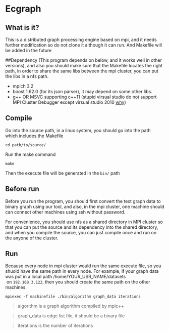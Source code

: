 # Ecgraph

## What is it?
This is a distributed graph processing engine based on mpi, and it needs further modification so do not clone it although it can run. And Makefile will be added in the future

##Dependency
(This program depends on below, and it works well in other versions), and also you should make sure that the Makefile locates the right path, in order to share the same libs between the mpi cluster, you can put the libs in a nfs path.
* mpich 3.2
* boost 1.62.0 (for its json parser), it may depend on some other libs.
* g++ OR MSVC supporting c++11 (stupid virsual studio do not support MPI Cluster Debugger except virsual studio 2010 [why](https://visualstudio.uservoice.com/forums/121579-visual-studio-ide/suggestions/3075084-bring-back-the-mpi-cluster-debugger))

## Compile

Go into the source path, in a linux system, you should go into the path which includes the Makefile

`cd path/to/source/`

Run the make command

`make`

Then the execute file will be generated in the `bin/` path

## Before run

Before you run the program, you should first convert the text graph data to binary graph using our tool, and also, in the mpi cluster, one machine should can connect other machines using ssh without password.

For convenience, you should use nfs as a shared directory in MPI cluster so that you can put the source and its dependency into the shared directory, and when you compile the source, you can just compile once and run on the anyone of the cluster.

## Run

Because every node in mpi cluster would run the same execute file, so you shuold have the same path in every node. For example, if your graph data was put in a local path /home/YOUR_USR_NAME/datasets  on `192.168.3.122`, then you should create the same path on the other machines.

`mpiexec -f machinefile ./bin/algorithm graph_data iterations`

>algorithm is a graph algorithm compiled by mpic++

>graph_data is edge list file, it should be a binary file

>iterations is the number of iterations